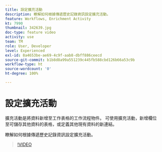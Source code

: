 ```yaml
---
title: 設定擴充活動
description: 瞭解如何根據傳遞歷史記錄資訊設定擴充活動。
feature: Workflows, Enrichment Activity
kt: 7990
thumbnail: 342639.jpg
doc-type: feature video
activity: use
team: TM
role: User, Developer
level: Experienced
exl-id: 8a4653be-ae69-4c9f-aab8-dbff886ceecd
source-git-commit: b1b8d8a99a551239c445fb588cbd126b66a53c9b
workflow-type: ht
source-wordcount: '0'
ht-degree: 100%

---
```


# 設定擴充活動

擴充活動是將資料新增至工作表格的工作流程物件。 可使用擴充活動，新增欄位至可儲存其他資料的表格，或定義其他現有資料的新連結。

瞭解如何根據傳遞歷史記錄資訊設定擴充活動。

>[!VIDEO](https://video.tv.adobe.com/v/342639?quality=12&learn=on)
